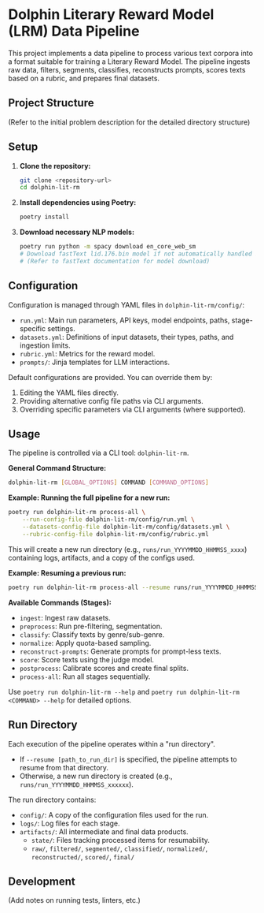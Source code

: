 # Dolphin Literary Reward Model (LRM) Data Pipeline

This project implements a data pipeline to process various text corpora into a format suitable for training a Literary Reward Model. The pipeline ingests raw data, filters, segments, classifies, reconstructs prompts, scores texts based on a rubric, and prepares final datasets.

## Project Structure

(Refer to the initial problem description for the detailed directory structure)

## Setup

1.  **Clone the repository:**
    ```bash
    git clone <repository-url>
    cd dolphin-lit-rm
    ```

2.  **Install dependencies using Poetry:**
    ```bash
    poetry install
    ```

3.  **Download necessary NLP models:**
    ```bash
    poetry run python -m spacy download en_core_web_sm
    # Download fastText lid.176.bin model if not automatically handled by the library
    # (Refer to fastText documentation for model download)
    ```

## Configuration

Configuration is managed through YAML files in `dolphin-lit-rm/config/`:

*   `run.yml`: Main run parameters, API keys, model endpoints, paths, stage-specific settings.
*   `datasets.yml`: Definitions of input datasets, their types, paths, and ingestion limits.
*   `rubric.yml`: Metrics for the reward model.
*   `prompts/`: Jinja templates for LLM interactions.

Default configurations are provided. You can override them by:
1.  Editing the YAML files directly.
2.  Providing alternative config file paths via CLI arguments.
3.  Overriding specific parameters via CLI arguments (where supported).

## Usage

The pipeline is controlled via a CLI tool: `dolphin-lit-rm`.

**General Command Structure:**

```bash
dolphin-lit-rm [GLOBAL_OPTIONS] COMMAND [COMMAND_OPTIONS]
```

**Example: Running the full pipeline for a new run:**

```bash
poetry run dolphin-lit-rm process-all \
    --run-config-file dolphin-lit-rm/config/run.yml \
    --datasets-config-file dolphin-lit-rm/config/datasets.yml \
    --rubric-config-file dolphin-lit-rm/config/rubric.yml
```

This will create a new run directory (e.g., `runs/run_YYYYMMDD_HHMMSS_xxxx`) containing logs, artifacts, and a copy of the configs used.

**Example: Resuming a previous run:**

```bash
poetry run dolphin-lit-rm process-all --resume runs/run_YYYYMMDD_HHMMSS_xxxx
```

**Available Commands (Stages):**

*   `ingest`: Ingest raw datasets.
*   `preprocess`: Run pre-filtering, segmentation.
*   `classify`: Classify texts by genre/sub-genre.
*   `normalize`: Apply quota-based sampling.
*   `reconstruct-prompts`: Generate prompts for prompt-less texts.
*   `score`: Score texts using the judge model.
*   `postprocess`: Calibrate scores and create final splits.
*   `process-all`: Run all stages sequentially.

Use `poetry run dolphin-lit-rm --help` and `poetry run dolphin-lit-rm <COMMAND> --help` for detailed options.

## Run Directory

Each execution of the pipeline operates within a "run directory".
*   If `--resume [path_to_run_dir]` is specified, the pipeline attempts to resume from that directory.
*   Otherwise, a new run directory is created (e.g., `runs/run_YYYYMMDD_HHMMSS_xxxxxx`).

The run directory contains:
*   `config/`: A copy of the configuration files used for the run.
*   `logs/`: Log files for each stage.
*   `artifacts/`: All intermediate and final data products.
    *   `state/`: Files tracking processed items for resumability.
    *   `raw/`, `filtered/`, `segmented/`, `classified/`, `normalized/`, `reconstructed/`, `scored/`, `final/`

## Development

(Add notes on running tests, linters, etc.)